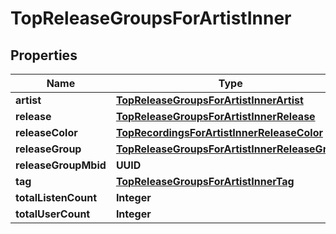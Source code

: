 

# TopReleaseGroupsForArtistInner


## Properties

| Name | Type | Description | Notes |
|------------ | ------------- | ------------- | -------------|
|**artist** | [**TopReleaseGroupsForArtistInnerArtist**](TopReleaseGroupsForArtistInnerArtist.md) |  |  [optional] |
|**release** | [**TopReleaseGroupsForArtistInnerRelease**](TopReleaseGroupsForArtistInnerRelease.md) |  |  [optional] |
|**releaseColor** | [**TopRecordingsForArtistInnerReleaseColor**](TopRecordingsForArtistInnerReleaseColor.md) |  |  [optional] |
|**releaseGroup** | [**TopReleaseGroupsForArtistInnerReleaseGroup**](TopReleaseGroupsForArtistInnerReleaseGroup.md) |  |  [optional] |
|**releaseGroupMbid** | **UUID** |  |  [optional] |
|**tag** | [**TopReleaseGroupsForArtistInnerTag**](TopReleaseGroupsForArtistInnerTag.md) |  |  [optional] |
|**totalListenCount** | **Integer** |  |  [optional] |
|**totalUserCount** | **Integer** |  |  [optional] |



